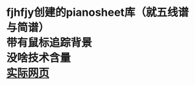 <h1>fjhfjy创建的pianosheet库（就五线谱与简谱）
<br>带有鼠标追踪背景
<br>没啥技术含量
<br><a href="https://pianosheet.vercel.app/">实际网页</a>
